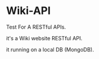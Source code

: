 # Wiki-API

Test For A RESTful APIs.

it's a Wiki website RESTful API.

it running on a local DB (MongoDB).
